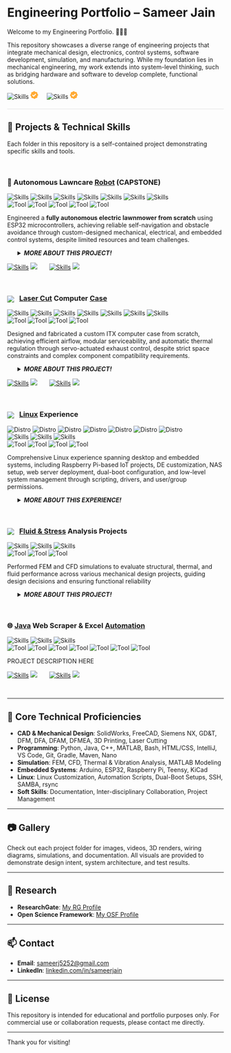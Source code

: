 # Engineering Portfolio – Sameer Jain

Welcome to my Engineering Portfolio. 🙋🏽‍♂️

This repository showcases a diverse range of engineering projects that integrate mechanical design, electronics, control systems, software development, simulation, and manufacturing. While my foundation lies in mechanical engineering, my work extends into system-level thinking, such as bridging hardware and software to develop complete, functional solutions.

![Skills](https://img.shields.io/badge/SolidWorks-CSWA-EB225E) <img src="https://github.com/sameer52/images-icons-data/blob/main/images/other/certified-orange-check.png" alt="SW-CSWA" width="18"/> &nbsp;&nbsp;&nbsp;<!--![Skills](https://img.shields.io/badge/SolidWorks-CSWP-009973) <img src="https://github.com/sameer52/images-icons-data/blob/main/images/other/certified-orange-check.png" alt="SW-CSWP" width="18"/> &nbsp;&nbsp;&nbsp; -->
![Skills](https://img.shields.io/badge/Python-PCEP-0066FF) <img src="https://github.com/sameer52/images-icons-data/blob/main/images/other/certified-orange-check.png" alt="Py-PCEP" width="18"/> &nbsp;&nbsp;&nbsp;

<hr style="height:1px; background-color:#e0e0e0; border:none; margin: 20px 0;">

## 📂 Projects & Technical Skills

Each folder in this repository is a self-contained project demonstrating specific skills and tools. <!-- This layout presents both context and capability in a condensed, reader-friendly format. -->

<br>

<!-- LAWNMOWER CAPSTONE -->
### 🤖 Autonomous Lawncare <ins>Robot</ins> (CAPSTONE)

![Skills](https://img.shields.io/badge/Skills-Solid_Modeling-02699C)
![Skills](https://img.shields.io/badge/CAD_Assembly-02699C)
![Skills](https://img.shields.io/badge/Embedded_Control_Logic-02699C)
![Skills](https://img.shields.io/badge/Sensor_Fusion-02699C)
![Skills](https://img.shields.io/badge/GD﹠T-02699C)
![Skills](https://img.shields.io/badge/DFM-02699C)
![Skills](https://img.shields.io/badge/DFA-02699C)  
![Tool](https://img.shields.io/badge/Tools-Arduino-FEED95)
![Tool](https://img.shields.io/badge/ESP32-FEED95)
![Tool](https://img.shields.io/badge/Solidworks-FEED95)
![Tool](https://img.shields.io/badge/3D_Printing-FEED95)
![Tool](https://img.shields.io/badge/GD&T-FEED95)

Engineered a <strong>fully autonomous electric lawnmower from scratch</strong> using ESP32 microcontrollers, achieving reliable self-navigation and obstacle avoidance through custom-designed mechanical, electrical, and embedded control systems, despite limited resources and team challenges.

<ul>
  <details>
  <summary><strong><i>MORE ABOUT THIS PROJECT!</i></strong></summary>
    <table style="width:100%; border:none; border-collapse:collapse;">
      <tr>
        <td style="vertical-align:middle;">
            <!-- * -->
            <li>Spearheaded mechanical development from initial requirements to final prototype, emphasizing modularity for <strong>maintenance</strong> and <strong>continuous</strong> improvement</li>
            &nbsp;
            <li>Created an original PLA chassis in SolidWorks, validated structural integrity with anisotropic FEM simulations to ensure durability during operation</li>
            &nbsp;
            <!-- * -->
            <li>Applied DFA principles to simplify assembly, reducing build time and minimizing errors during prototyping and testing.</li>
            &nbsp;
            <!-- * -->
            <li>Minimized part count, improving system reliability and simplifying maintenance across iterations.</li>
            &nbsp;
            <!-- * -->
            <li>Applied DFM principles to accelerate iteration cycles within project timeline despite limited team resources.</li>
            &nbsp;
            <!-- * -->
            <li>Each of the 11 iterations targeted key areas including but not limited to</li>
            <ul>
              <li>drive system, chassis stiffness, internal component layout, and cutting mechanism integration</li>
            </ul>
            &nbsp;
            <!-- * -->
            <li>Implemented an induced boundary wire system enabling safe autonomous operation within user-defined zones</li>
            &nbsp;
            <!-- * -->
            <li>Programmed embedded navigation and obstacle avoidance logic using Arduino IDE with responsive sensor fusion and feedback control.</li>
            &nbsp;
            <!-- * -->
            <li>Tuned hardware/software integration through repeated field tests, improving stability, accuracy, and response time over time.</li>
            &nbsp;
        </td>
        <td style="text-align:center;">
          <img src="https://github.com/sameer52/images-icons-data/blob/main/images/capstone-lawnmower/assembled-new-shell.JPG" alt="Lawnmower Image 1" style="width:290px;"><br>
          <img src="https://github.com/sameer52/images-icons-data/blob/main/images/capstone-lawnmower/battery-access-hatch-cropped.JPG" alt="Lawnmower Image 1" style="width:290px;"><br>
          <img src="https://github.com/sameer52/images-icons-data/blob/main/images/capstone-lawnmower/battery-clamp.JPG" alt="Lawnmower Image 1" style="width:290px;"><br>
          <img src="https://github.com/sameer52/images-icons-data/blob/main/images/capstone-lawnmower/drive-assembly-rear-white.JPG" alt="Lawnmower Image 1" style="width:290px;"><br>
          <img src="https://github.com/sameer52/images-icons-data/blob/main/images/capstone-lawnmower/motor-exploded-view-cropped.JPG" alt="Lawnmower Image 1" style="width:290px;"><br>
          <img src="https://github.com/sameer52/Autonomous-Lawnmower/blob/main/images/capstone-lawnmower-cropped.jpg" alt="Lawnmower Image 1" style="width:290px;"><br>
        </td>
      </tr>
    </table>
  </details>
</ul>

[![Skills](https://img.shields.io/badge/GitHub-PROJECT_LINK_|_Click_Me!-82DFC6)](https://github.com/sameer52/Autonomous-Lawnmower) <img src="https://images.icon-icons.com/2550/PNG/512/link_icon_152591.png" width="18"/> &nbsp;&nbsp;&nbsp;&nbsp;&nbsp;
[![Skills](https://img.shields.io/badge/OSF-PROJECT_LINK_|_Click_Me!-82DFC6)](https://osf.io/hv5g8/) <img src="https://images.icon-icons.com/2550/PNG/512/link_icon_152591.png" width="18"/>

<br>


<!-- ITX PC CASE -->
<h3>
  <img src="https://github.com/user-attachments/assets/eda94c2a-d5bd-4a34-8661-9ba9af9366ef" width="20" style="vertical-align:middle; margin-right:8px;">
  <ins>Laser Cut</ins> Computer <ins>Case<ins>
</h3>

![Skills](https://img.shields.io/badge/Skills-Solid_Modeling-02699C)
![Skills](https://img.shields.io/badge/Airflow_Optimization-02699C)
![Skills](https://img.shields.io/badge/Thermal_Analysis-02699C)
![Skills](https://img.shields.io/badge/CAD_Assembly-02699C)
![Skills](https://img.shields.io/badge/GD﹠T-02699C)
![Skills](https://img.shields.io/badge/DFM-02699C)
![Skills](https://img.shields.io/badge/DFA-02699C)  
![Tool](https://img.shields.io/badge/Tools-Solidworks-FEED95)
![Tool](https://img.shields.io/badge/Fluid_Simulation-FEED95)
![Tool](https://img.shields.io/badge/FDM_3D_Printer-FEED95)
![Tool](https://img.shields.io/badge/BambuStudio-FEED95)

Designed and fabricated a custom ITX computer case from scratch, achieving efficient airflow, modular serviceability, and automatic thermal regulation through servo-actuated exhaust control, despite strict space constraints and complex component compatibility requirements. 

<ul>
  <details>
  <summary><strong><i>MORE ABOUT THIS PROJECT!</i></strong></summary>
    <table style="width:100%; border:none; border-collapse:collapse;">
      <tr>
        <td style="text-align:left; vertical-align:top;">
          <li>Led complete design and prototyping of a custom 18L Mini-ITX PC case, including user research, CAD, simulation, and physical testing</li>
          <li>Ran FEM and CFD simulations to reduce thermal hotspots by 20% and ensure mechanical integrity</li>
          <li>Designed for manufacturing with PLA 3D printing and laser cutting (wood, acrylic, aluminum)</li>
          <li>Completed 13 iterative revisions driven by airflow, thermal, and assembly optimizations</li>
          <li>Applied DFA principles to minimize assembly time and improve internal accessibility</li>
          <li>Added usability features: cable/airflow channels, magnetic panels, drive mounts, and active airflow control</li>
        </td>
        <td style="text-align:center; vertical-align:center;">
          <!-- <img src="https://github.com/sameer52/ITX-Case/blob/main/images/ITX-Case-V3-WIP-portrait.png" alt="Project Image" style="width:300px; border-radius:8px;"> -->
          <img src="https://github.com/sameer52/images-icons-data/blob/main/images/itx-case/itxcase-front-top-iso-inside-cpu.JPG" alt="Project Image" style="width:200px; border-radius:8px;">
          <img src="https://github.com/sameer52/images-icons-data/blob/main/images/itx-case/itxcase-front-top-iso-inside-gpu.JPG" alt="Project Image" style="width:200px; border-radius:8px;">
        </td>
      </tr>
    </table>
  </details>
</ul>

[![Skills](https://img.shields.io/badge/GitHub-PROJECT_LINK_|_Click_Me!-82DFC6)](https://github.com/sameer52) <img src="https://images.icon-icons.com/2550/PNG/512/link_icon_152591.png" width="18"/> &nbsp;&nbsp;&nbsp;&nbsp;&nbsp;
[![Skills](https://img.shields.io/badge/OSF-PROJECT_LINK_|_Click_Me!-82DFC6)](https://osf.io/hv5g8/) <img src="https://images.icon-icons.com/2550/PNG/512/link_icon_152591.png" width="18"/>

<br>


<!-- LINUX EXPERIENCE -->
<h3>
  <img src="https://github.com/user-attachments/assets/edc6147f-69c3-4395-a7a1-f5c29cd0613c" width="20" style="vertical-align:middle; margin-right:8px;">
  <ins>Linux</ins> Experience
</h3>

![Distro](https://img.shields.io/badge/Distros-KDE_Neon-B6B6B6)
![Distro](https://img.shields.io/badge/Ubuntu-B6B6B6)
![Distro](https://img.shields.io/badge/Kubuntu-B6B6B6)
![Distro](https://img.shields.io/badge/OrangePi_OS-B6B6B6)
![Distro](https://img.shields.io/badge/Manjaro-B6B6B6)
![Distro](https://img.shields.io/badge/Pop!_OS-B6B6B6)
![Distro](https://img.shields.io/badge/GalliumOS-B6B6B6)  
![Skills](https://img.shields.io/badge/Skills-Shell_Scripting-02699C)
![Skills](https://img.shields.io/badge/Networking-02699C)
![Skills](https://img.shields.io/badge/Permission_Mgmt-02699C)  
![Tool](https://img.shields.io/badge/Tools-Samba-FEED95)
![Tool](https://img.shields.io/badge/SSH-FEED95)
![Tool](https://img.shields.io/badge/RSYNC-FEED95)
![Tool](https://img.shields.io/badge/RCLONE-FEED95)

Comprehensive Linux experience spanning desktop and embedded systems, including Raspberry Pi-based IoT projects, DE customization, NAS setup, web server deployment, dual-boot configuration, and low-level system management through scripting, drivers, and user/group permissions. 

<ul>
  <details>
  <summary><strong><i>MORE ABOUT THIS EXPERIENCE!</i></strong></summary>
    <table style="width:100%; border:none; border-collapse:collapse;">
      <tr>
        <td style="vertical-align:middle;">
            <!-- * -->
            <li>Daily-drive KDE Neon 6 with KDE Plasma Desktop, customizing the UI, shell environment, and window manager to streamline productivity and engineering workflows.</li>
            &nbsp;
            <!-- * -->
            <li>Managed Linux bootloader and GRUB entries to support dual-boot configurations and fine-tuned system startup parameters.</li>
            &nbsp;
            <!-- * -->
            <li>Built a headless Raspberry Pi NAS running Ubuntu Server 22.04 LTS, configured with Samba for network file sharing, SSH for remote access, and rsync for automated backups across devices.</li>
            &nbsp;
            <!-- * -->
            <li>Created custom Bash scripts for system maintenance, automated package updates, and deployment tasks on multiple machines.</li>
            &nbsp;
            <!-- * -->
            <li>Implemented automated system services with systemd and cron, allowing for scheduled backups, service restarts, and log rotation on Linux servers.</li>
            &nbsp;
            <!-- * -->
            <li>Configured ROS (Noetic) workspaces on Ubuntu-based systems, using catkin build tools, roslaunch files, and custom message/service definitions for robot simulation and control.</li>
            &nbsp;
            <!-- * -->
        </td>
        <td style="text-align:center;">
          <img src="https://github.com/sameer52/images-icons-data/blob/main/images/linux-projects/Kubuntu_24.10_desktop_screenshot.png" alt="KDE-DE" style="width:290px;"><br>
          <img src="https://github.com/sameer52/images-icons-data/blob/main/images/linux-projects/neon-grub-menu.jpg" alt="GRUB-Menu" style="width:290px;"><br>
          <img src="https://github.com/sameer52/images-icons-data/blob/main/images/linux-projects/pi-nas-scaledown.jpg" alt="OPi-NAS" style="width:290px;"><br>
        </td>
      </tr>
    </table>
  </details>
</ul>

<br>


<!-- SIMULATION PROJECTS -->
<h3>
  <img src="https://github.com/user-attachments/assets/9890478d-9641-469b-bb84-5c88dc1840b1" width="20" style="vertical-align:middle; margin-right:8px;">
  <ins>Fluid & Stress</ins> Analysis Projects
</h3>

![Skills](https://img.shields.io/badge/Skills-Stress_&_Modal_Analysis-02699C)
![Skills](https://img.shields.io/badge/Dynamic_System_Modeling-02699C)
![Skills](https://img.shields.io/badge/Thermal_behavior-02699C)  
![Tool](https://img.shields.io/badge/Tools-SolidWorks_Simulation-FEED95)
![Tool](https://img.shields.io/badge/MATLAB-FEED95)
![Tool](https://img.shields.io/badge/Numerical_Methods-FEED95)

Performed FEM and CFD simulations to evaluate structural, thermal, and fluid performance across various mechanical design projects, guiding design decisions and ensuring functional reliability

<ul>
  <details>
  <summary><strong><i>MORE ABOUT THIS PROJECT!</i></strong></summary>
    <table style="width:100%; border:none; border-collapse:collapse;">
      <tr>
        <td style="vertical-align:middle;">
            <!-- * -->
            <li></li>
            &nbsp;
            <li></li>
            &nbsp;
            <!-- * -->
            <li></li>
            &nbsp;
            <!-- * -->
            <li></li>
            &nbsp;
            <!-- * -->
            <li></li>
            &nbsp;
            <!-- * -->
            <li></li>
            &nbsp;
            <!-- * -->
            <li></li>
            &nbsp;
        </td>
        <td style="text-align:center;">
          <img src="https://github.com/sameer52/images-icons-data/blob/main/images/analysis-projects/tauno-cover-analysis-results.png" alt="Image 1" style="width:290px;"><br>
        </td>
      </tr>
    </table>
  </details>
</ul>

<br>


<!-- JAVA WEBSCRAPING TOOL -->
### 🌐 <ins>Java</ins> Web Scraper & Excel <ins>Automation</ins>  

![Skills](https://img.shields.io/badge/Skills-Web_Automation-02699C)
![Skills](https://img.shields.io/badge/Data_Parsing-02699C)
![Skills](https://img.shields.io/badge/Test_Driven_Development-02699C)  
![Tool](https://img.shields.io/badge/Tools-Java-FEED95)
![Tool](https://img.shields.io/badge/Selenium-FEED95)
![Tool](https://img.shields.io/badge/Apache_POI_API-FEED95)
![Tool](https://img.shields.io/badge/TestNG-FEED95)
![Tool](https://img.shields.io/badge/IntelliJ-FEED95)
![Tool](https://img.shields.io/badge/Gradle-FEED95)
![Tool](https://img.shields.io/badge/Maven-FEED95)

PROJECT DESCRIPTION HERE

[![Skills](https://img.shields.io/badge/GitHub-PROJECT_LINK_|_Click_Me!-82DFC6)](https://github.com/sameer52/) <img src="https://images.icon-icons.com/2550/PNG/512/link_icon_152591.png" width="18"/> &nbsp;&nbsp;&nbsp;&nbsp;&nbsp;
[![Skills](https://img.shields.io/badge/OSF-PROJECT_LINK_|_Click_Me!-82DFC6)](https://osf.io/hv5g8/) <img src="https://images.icon-icons.com/2550/PNG/512/link_icon_152591.png" width="18"/>

<br>


---

## 🧠 Core Technical Proficiencies

- **CAD & Mechanical Design**: SolidWorks, FreeCAD, Siemens NX, GD&T, DFM, DFA, DFAM, DFMEA, 3D Printing, Laser Cutting  
- **Programming**: Python, Java, C++, MATLAB, Bash, HTML/CSS, IntelliJ, VS Code, Git, Gradle, Maven, Nano  
- **Simulation**: FEM, CFD, Thermal & Vibration Analysis, MATLAB Modeling  
- **Embedded Systems**: Arduino, ESP32, Raspberry Pi, Teensy, KiCad  
- **Linux**: Linux Customization, Automation Scripts, Dual-Boot Setups, SSH, SAMBA, rsync  
- **Soft Skills**: Documentation, Inter-disciplinary Collaboration, Project Management

---

## 📷 Gallery

Check out each project folder for images, videos, 3D renders, wiring diagrams, simulations, and documentation. All visuals are provided to demonstrate design intent, system architecture, and test results.

---

## 🔬 Research

- **ResearchGate**: [My RG Profile](https://www.researchgate.net/profile/Sameer-Jain-9?ev=hdr_xprf)
- **Open Science Framework**: [My OSF Profile](https://osf.io/hv5g8/)

---

## 📫 Contact

- **Email**: sameerj5252@gmail.com
- **LinkedIn**: [linkedin.com/in/sameerjain](https://www.linkedin.com/in/sameerjain0841/)  

---

## 📜 License

This repository is intended for educational and portfolio purposes only. For commercial use or collaboration requests, please contact me directly.

---

Thank you for visiting!



<!--![Example Badge](https://img.shields.io/badge/Skill-Python-blue)
![Example Badge](https://img.shields.io/badge/just_the_message-8A2BE2)
![Other](https://img.shields.io/badge/Distros/Other-656565)
![Other](https://img.shields.io/badge/Distros/Other-B6B6B6)
![Skills](https://img.shields.io/badge/Skills-02699C)
![Tool](https://img.shields.io/badge/Tools-FEED95) -->

